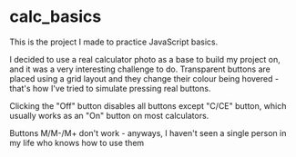# calc_basics
This is the project I made to practice JavaScript basics.

I decided to use a real calculator photo as a base to build my project on, and it was a very interesting challenge to do.
Transparent buttons are placed using a grid layout and they change their colour being hovered - that's how I've tried to simulate pressing real buttons.

Clicking the "Off" button disables all buttons except "C/CE" button, which usually works as an "On" button on most calculators.

Buttons M/M-/M+ don't work - anyways, I haven't seen a single person in my life who knows how to use them
